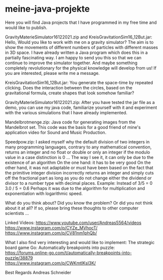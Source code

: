 # meine-java-projekte
Here you will find Java projects that I have programmed in my free time and would like to publish.


GravityMaterieSimulator16122021.zip and KreisGravitationSim16_12But.jar:
Hello,
Would you like to work with me on a gravity simulator? The aim is to show the movements of different numbers of particles with different masses in 3D space. I have already written a Java program which does this in a partially fascinating way. I am happy to send you this so that we can continue to improve the simulator together. And maybe something completely revolutionary for the physical knowledge will develop from us!
If you are interested, please write me a message.

KreisGravitationSim16_12But.jar:
You generate the space-time by repeated clicking. Does the interaction between the circles, based on the gravitational formula, create shapes that look somehow familiar?

GravityMaterieSimulator16122021.zip:
After you have tested the jar file as a demo, you can use my java code, familiarize yourself with it and experiment with the various simulations that I have already implemented.


Mandelbrotmenge.zip: 
Java code for generating images from the Mandelbrot set. This code was the basis for a good friend of mine's application video for Sound and Music Production.

Speedpow.zip: I asked myself why the default division of two integers in many programming languages, contrary to any mathematical convention,
returns an integer and no float or double or only an integer if the modulo value in a case distinction is 0 ...
The way I see it, it can only be due to the existence of an algorithm
On the one hand: it has to be very good
On the other hand, it was not adaptable or must have been based on the fact that the primitive integer division incorrectly returns
an integer and simply cuts off the fractional part as long as you do not change either the dividend or divisor to a number type with decimal places. Example: Instead of 3/5 = 0
3.0 / 5 = 0.6
Perhaps it was due to the algorithm for multiplication and exponentiation with logarithmic speed.

What do you think about? Did you know the problem? Or did you not think about it at all? If so, please bring these thoughts
to other computer scientists ...



Linked Videos:
https://www.youtube.com/user/Andreas5564/videos   
https://www.instagram.com/p/CYZe_MVhocT/
https://www.instagram.com/p/CV81nm1phQb/


What I also find very interesting and would like to implement:
The strategic board game Go:
Automatically breakpoints into puzzle:
https://forums.online-go.com/t/automatically-breakpoints-into-puzzle/38879   
https://www.instagram.com/p/CWKmtlKsI3K/


Best Regards
Andreas Schneider
